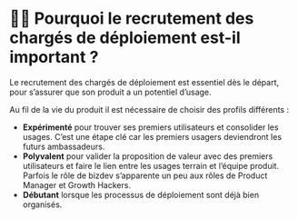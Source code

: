 # 🕵️‍♂️ Pourquoi le recrutement des chargés de déploiement est-il important ?

Le recrutement des chargés de déploiement est essentiel dès le départ, pour s’assurer que son produit a un potentiel d’usage.

Au fil de la vie du produit il est nécessaire de choisir des profils différents :

* **Expérimenté** pour trouver ses premiers utilisateurs et consolider les usages. C’est une étape clé car les premiers usagers deviendront les futurs ambassadeurs.
* **Polyvalent** pour valider la proposition de valeur avec des premiers utilisateurs et faire le lien entre les usages terrain et l’équipe produit. Parfois le rôle de bizdev s’apparente un peu aux rôles de Product Manager et Growth Hackers.
* **Débutant** lorsque les processus de déploiement sont déjà bien organisés.
